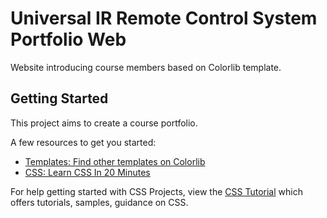 # Universal IR Remote Control System Portfolio Web

Website introducing course members based on Colorlib template.

## Getting Started

This project aims to create a course portfolio.

A few resources to get you started:

- [Templates: Find other templates on Colorlib](colorlib.com)
- [CSS: Learn CSS In 20 Minutes](https://www.youtube.com/watch?v=1PnVor36_40)

For help getting started with CSS Projects, view the [CSS Tutorial](https://www.w3schools.com/css/) which offers tutorials,
samples, guidance on CSS.


